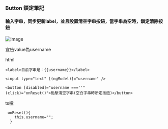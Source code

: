 ### Button 鎖定筆記
#### 輸入字串，同步更新label，並且設置清空字串按鈕，當字串為空時，鎖定清除按鈕
![image](https://github.com/nataliejian/learning/blob/master/angularNote/button_enable_stringReset/enableButton.gif)

宣告value為username
<br>

html
```
<label>目前字串是：{{username}}</label>

<input type="text" [(ngModel)]="username" />

<button [disabled]="username ===''"
(click)="onReset()">點擊清空字串(空白字串時所定按鈕)</button>
```
ts檔
```
 onReset(){
    this.username="";
  }
```
